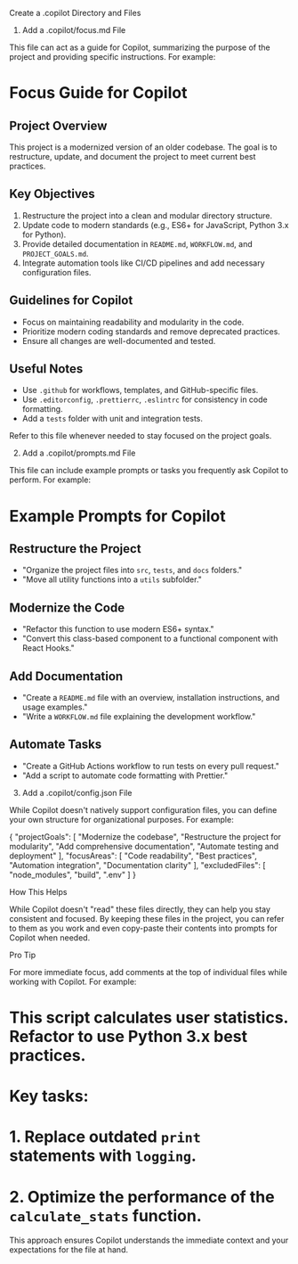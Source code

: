 Create a .copilot Directory and Files 

1. Add a .copilot/focus.md File 

This file can act as a guide for Copilot, summarizing the purpose of the project and providing specific instructions. For example: 

# Focus Guide for Copilot 
 
## Project Overview 
This project is a modernized version of an older codebase. The goal is to restructure, update, and document the project to meet current best practices. 
 
## Key Objectives 
1. Restructure the project into a clean and modular directory structure. 
2. Update code to modern standards (e.g., ES6+ for JavaScript, Python 3.x for Python). 
3. Provide detailed documentation in `README.md`, `WORKFLOW.md`, and `PROJECT_GOALS.md`. 
4. Integrate automation tools like CI/CD pipelines and add necessary configuration files. 
 
## Guidelines for Copilot 
- Focus on maintaining readability and modularity in the code. 
- Prioritize modern coding standards and remove deprecated practices. 
- Ensure all changes are well-documented and tested. 
 
## Useful Notes 
- Use `.github` for workflows, templates, and GitHub-specific files. 
- Use `.editorconfig`, `.prettierrc`, `.eslintrc` for consistency in code formatting. 
- Add a `tests` folder with unit and integration tests. 
 
Refer to this file whenever needed to stay focused on the project goals. 
  

 

2. Add a .copilot/prompts.md File 

This file can include example prompts or tasks you frequently ask Copilot to perform. For example: 

# Example Prompts for Copilot 
 
## Restructure the Project 
- "Organize the project files into `src`, `tests`, and `docs` folders." 
- "Move all utility functions into a `utils` subfolder." 
 
## Modernize the Code 
- "Refactor this function to use modern ES6+ syntax." 
- "Convert this class-based component to a functional component with React Hooks." 
 
## Add Documentation 
- "Create a `README.md` file with an overview, installation instructions, and usage examples." 
- "Write a `WORKFLOW.md` file explaining the development workflow." 
 
## Automate Tasks 
- "Create a GitHub Actions workflow to run tests on every pull request." 
- "Add a script to automate code formatting with Prettier." 
 
  

 

3. Add a .copilot/config.json File 

While Copilot doesn't natively support configuration files, you can define your own structure for organizational purposes. For example: 

{ 
  "projectGoals": [ 
    "Modernize the codebase", 
    "Restructure the project for modularity", 
    "Add comprehensive documentation", 
    "Automate testing and deployment" 
  ], 
  "focusAreas": [ 
    "Code readability", 
    "Best practices", 
    "Automation integration", 
    "Documentation clarity" 
  ], 
  "excludedFiles": [ 
    "node_modules", 
    "build", 
    ".env" 
  ] 
} 
  

 

How This Helps 

While Copilot doesn't "read" these files directly, they can help you stay consistent and focused. By keeping these files in the project, you can refer to them as you work and even copy-paste their contents into prompts for Copilot when needed. 

 

 

Pro Tip 

For more immediate focus, add comments at the top of individual files while working with Copilot. For example: 

# This script calculates user statistics. Refactor to use Python 3.x best practices. 
# Key tasks: 
# 1. Replace outdated `print` statements with `logging`. 
# 2. Optimize the performance of the `calculate_stats` function. 
  

This approach ensures Copilot understands the immediate context and your expectations for the file at hand. 

 